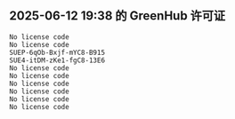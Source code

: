 ## 2025-06-12 19:38 的 GreenHub 许可证
```
No license code
No license code
SUEP-6qOb-Bxjf-mYC8-B915
SUE4-itDM-zKe1-fgC8-13E6
No license code
No license code
No license code
No license code
No license code
No license code
```
